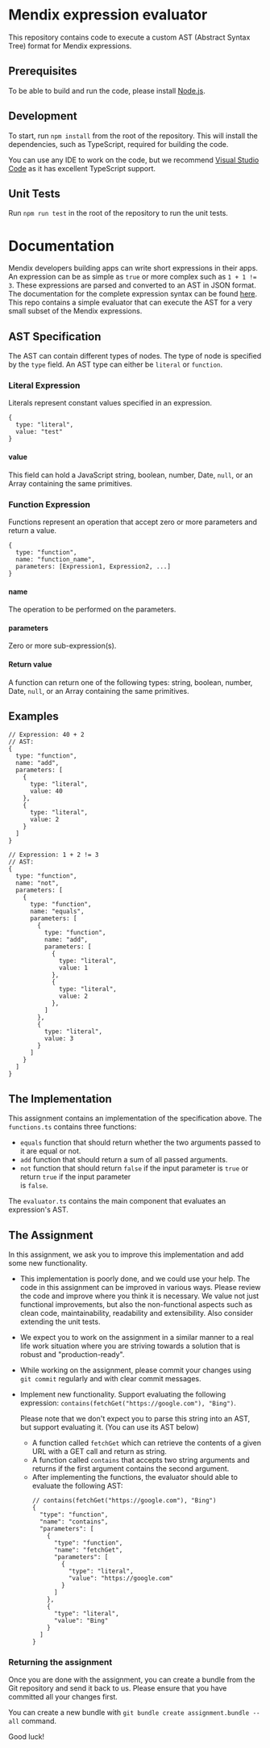 # Mendix expression evaluator

This repository contains code to execute a custom AST (Abstract Syntax Tree) format for Mendix expressions.

## Prerequisites

To be able to build and run the code, please install [Node.js](https://nodejs.org/en).

## Development

To start, run `npm install` from the root of the repository.
This will install the dependencies, such as TypeScript, required for building the code.

You can use any IDE to work on the code, but we recommend [Visual Studio Code](https://code.visualstudio.com/) as it has excellent TypeScript support.

## Unit Tests

Run `npm run test` in the root of the repository to run the unit tests.

# Documentation

Mendix developers building apps can write short expressions in their apps. An expression can be as simple as `true` or
more complex such as `1 + 1 != 3`.
These expressions are parsed and converted to an AST in JSON format. The documentation for the complete expression
syntax can be found [here](https://docs.mendix.com/refguide/expressions). This repo contains a simple evaluator that can
execute the AST for a very small subset of the Mendix expressions.

## AST Specification

The AST can contain different types of nodes. The type of node is specified by the `type` field. An AST type can either
be `literal` or `function`.

### Literal Expression

Literals represent constant values specified in an expression.

```json5
{
  type: "literal",
  value: "test"
}
```

#### value

This field can hold a JavaScript string, boolean, number, Date, `null`, or an Array containing the same primitives.

### Function Expression

Functions represent an operation that accept zero or more parameters and return a value.

```json5
{
  type: "function",
  name: "function_name",
  parameters: [Expression1, Expression2, ...]
}
```

#### name

The operation to be performed on the parameters.

#### parameters

Zero or more sub-expression(s).

#### Return value

A function can return one of the following types: string, boolean, number, Date, `null`, or an Array containing the same
primitives.

## Examples

```json5
// Expression: 40 + 2
// AST:
{
  type: "function",
  name: "add",
  parameters: [
    {
      type: "literal",
      value: 40
    },
    {
      type: "literal",
      value: 2
    }
  ]
}
```

```json5
// Expression: 1 + 2 != 3
// AST:
{
  type: "function",
  name: "not",
  parameters: [
    {
      type: "function",
      name: "equals",
      parameters: [
        {
          type: "function",
          name: "add",
          parameters: [
            {
              type: "literal",
              value: 1
            },
            {
              type: "literal",
              value: 2
            },
          ]
        },
        {
          type: "literal",
          value: 3
        }
      ]
    }
  ]
}
```

## The Implementation

This assignment contains an implementation of the specification above. The `functions.ts` contains three functions:

- `equals` function that should return whether the two arguments passed to it are equal or not.
- `add` function that should return a sum of all passed arguments.
- `not` function that should return `false` if the input parameter is `true` or return `true` if the input parameter  
  is `false`.

The `evaluator.ts` contains the main component that evaluates an expression's AST.

## The Assignment

In this assignment, we ask you to improve this implementation and add some new functionality.

- This implementation is poorly done, and we could use your help. The code in this assignment can be improved in various
  ways. Please review the code and improve where you think it is necessary. We value not just functional improvements,
  but also the non-functional aspects such as clean code, maintainability, readability and extensibility. Also consider
  extending the unit tests.
- We expect you to work on the assignment in a similar manner to a real life work situation where you are striving
  towards a solution that is robust and "production-ready".
- While working on the assignment, please commit your changes using `git commit` regularly and with clear commit messages.
- Implement new functionality. Support evaluating the following expression:
  `contains(fetchGet("https://google.com"), "Bing")`.
  
  Please note that we don't expect you to parse this string into an AST, but support evaluating it.
  (You can use its AST below)
  - A function called `fetchGet` which can retrieve the contents of a given URL with a GET call and return as string.
  - A function called `contains` that accepts two string arguments and returns if the first argument contains the
    second argument.
  - After implementing the functions, the evaluator should able to evaluate the following AST:
    ```json5
    // contains(fetchGet("https://google.com"), "Bing")
    {
      "type": "function",
      "name": "contains",
      "parameters": [
        {
          "type": "function",
          "name": "fetchGet",
          "parameters": [
            {
              "type": "literal",
              "value": "https://google.com"
            }
          ]
        },
        {
          "type": "literal",
          "value": "Bing"
        }
      ]
    }
    ```

### Returning the assignment

Once you are done with the assignment, you can create a bundle from the Git repository and send it back to us.
Please ensure that you have committed all your changes first.

You can create a new bundle with `git bundle create assignment.bundle --all` command.

Good luck!
